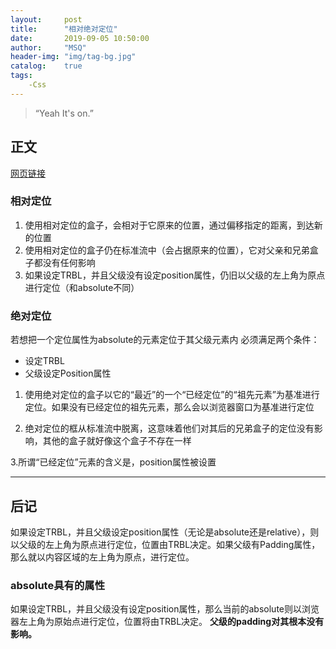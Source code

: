 ```yaml
---
layout:     post
title:      "相对绝对定位"
date:       2019-09-05 10:50:00
author:     "MSQ"
header-img: "img/tag-bg.jpg"
catalog:    true
tags:
    -Css
---
```


> “Yeah It's on.”


## 正文
[网页链接](https://segmentfault.com/a/1190000000680773)
### 相对定位
1.  使用相对定位的盒子，会相对于它原来的位置，通过偏移指定的距离，到达新的位置
2.  使用相对定位的盒子仍在标准流中（会占据原来的位置），它对父亲和兄弟盒子都没有任何影响
3.  如果设定TRBL，并且父级没有设定position属性，仍旧以父级的左上角为原点进行定位（和absolute不同）


### 绝对定位
若想把一个定位属性为absolute的元素定位于其父级元素内
必须满足两个条件：
* 设定TRBL
* 父级设定Position属性

1. 使用绝对定位的盒子以它的“最近”的一个“已经定位”的“祖先元素”为基准进行定位。如果没有已经定位的祖先元素，那么会以浏览器窗口为基准进行定位

2. 绝对定位的框从标准流中脱离，这意味着他们对其后的兄弟盒子的定位没有影响，其他的盒子就好像这个盒子不存在一样

3.所谓“已经定位”元素的含义是，position属性被设置

---

## 后记
如果设定TRBL，并且父级设定position属性（无论是absolute还是relative），则以父级的左上角为原点进行定位，位置由TRBL决定。如果父级有Padding属性，那么就以内容区域的左上角为原点，进行定位。

### absolute具有的属性
如果设定TRBL，并且父级没有设定position属性，那么当前的absolute则以浏览器左上角为原始点进行定位，位置将由TRBL决定。
<strong>父级的padding对其根本没有影响。</strong>
